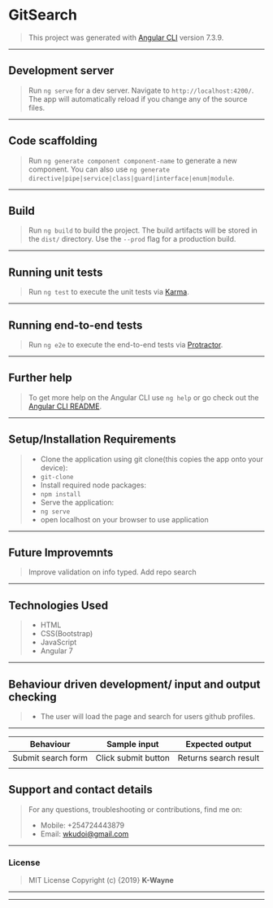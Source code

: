 
# GitSearch

>This project was generated with [Angular CLI](https://github.com/angular/angular-cli) version 7.3.9.

---

## Development server

>Run `ng serve` for a dev server. Navigate to `http://localhost:4200/`. The app will automatically reload if you change any of the source files.

---

## Code scaffolding

>Run `ng generate component component-name` to generate a new component. You can also use `ng generate directive|pipe|service|class|guard|interface|enum|module`.

---
## Build

>Run `ng build` to build the project. The build artifacts will be stored in the `dist/` directory. Use the `--prod` flag for a production build.

---

## Running unit tests

>Run `ng test` to execute the unit tests via [Karma](https://karma-runner.github.io).

---

## Running end-to-end tests

>Run `ng e2e` to execute the end-to-end tests via [Protractor](http://www.protractortest.org/).

---

## Further help

>To get more help on the Angular CLI use `ng help` or go check out the [Angular CLI README](https://github.com/angular/angular-cli/blob/master/README.md).

---

## Setup/Installation Requirements
>* Clone the application using git clone(this copies the app onto your device):
>* `git-clone`
>* Install required node packages:
>* `npm install`
>* Serve the application:
>* `ng serve`
>* open localhost on your browser to use application

---

## Future Improvemnts
>Improve validation on info typed. Add repo search

---

## Technologies Used
>* HTML
>* CSS(Bootstrap)
>* JavaScript
>* Angular 7

---

## Behaviour driven development/ input and output checking
>* The user will load the page and search for users github profiles.

---

| Behaviour                     | Sample input             | Expected output                                         |
|-------------------------------|--------------------------|-------------------------------------------|
| Submit search form            | Click submit button      | Returns search result            |
|                | |                     |

## Support and contact details
>For any questions, troubleshooting or contributions,  find me on:
>* Mobile: +254724443879
>* Email: wkudoi@gmail.com

---

### License
>MIT License
Copyright (c) {2019} **K-Wayne**

---
---
